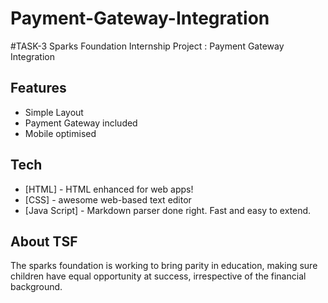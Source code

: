 # Payment-Gateway-Integration
#TASK-3
Sparks Foundation Internship Project : Payment Gateway Integration

 ## Features
- Simple Layout
- Payment Gateway included
- Mobile optimised 

## Tech
- [HTML] - HTML enhanced for web apps!
- [CSS] - awesome web-based text editor
- [Java Script] - Markdown parser done right. Fast and easy to extend.

## About TSF
The sparks foundation is working to bring parity in education, making sure children have equal opportunity at success, irrespective of the financial background.
